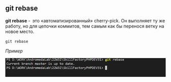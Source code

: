 ## git rebase

**git rebase** -  это «автоматизированный» cherry-pick. 
Он выполняет ту же работу, но для цепочки коммитов, тем самым как бы перенося ветку на новое место.

```bash=
git rebase
```

*Пример*

![git checkout](/pics/Rebase.png)